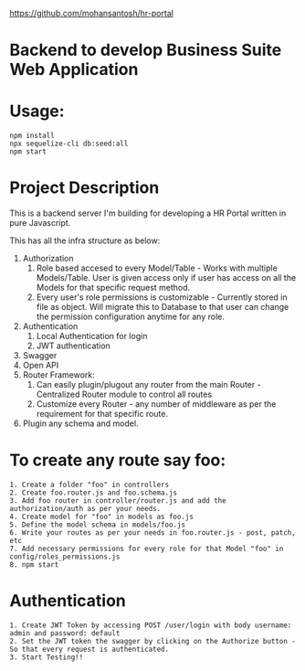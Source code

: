https://github.com/mohansantosh/hr-portal

# Backend to develop Business Suite Web Application

# Usage:
    npm install
    npx sequelize-cli db:seed:all
    npm start

# Project Description
This is a backend server I'm building for developing a HR Portal written in pure Javascript.

This has all the infra structure as below:
1. Authorization
    1. Role based accesed to every Model/Table - Works with multiple Models/Table. User is given access only if user has access on all the Models for that specific request method.
    2. Every user's role permissions is customizable - Currently stored in file as object. Will migrate this to Database to that user can change the permission configuration anytime for any role.
2. Authentication
    1. Local Authentication for login
    2. JWT authentication
3. Swagger
4. Open API
5. Router Framework:
    1. Can easily plugin/plugout any router from the main Router - Centralized Router module to control all routes
    2. Customize every Router -  any number of middleware as per the requirement for that specific route.
6. Plugin any schema and model.

# To create any route say foo:
    1. Create a folder "foo" in controllers
    2. Create foo.router.js and foo.schema.js
    3. Add foo router in controller/router.js and add the authorization/auth as per your needs.
    4. Create model for "foo" in models as foo.js
    5. Define the model schema in models/foo.js
    6. Write your routes as per your needs in foo.router.js - post, patch, etc
    7. Add necessary permissions for every role for that Model "foo" in config/roles_permissions.js
    8. npm start

# Authentication
    1. Create JWT Token by accessing POST /user/login with body username: admin and password: default
    2. Set the JWT token the swagger by clicking on the Authorize button - So that every request is authenticated.
    3. Start Testing!!
